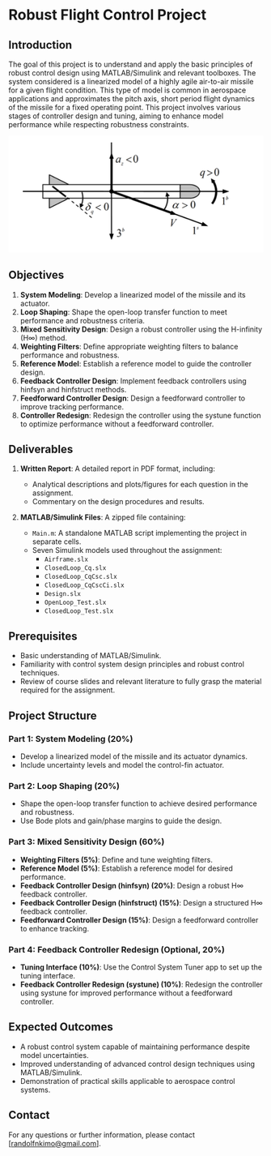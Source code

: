 # Robust Flight Control Project

## Introduction

The goal of this project is to understand and apply the basic principles of robust control design using MATLAB/Simulink and relevant toolboxes. The system considered is a linearized model of a highly agile air-to-air missile for a given flight condition. This type of model is common in aerospace applications and approximates the pitch axis, short period flight dynamics of the missile for a fixed operating point. This project involves various stages of controller design and tuning, aiming to enhance model performance while respecting robustness constraints.

![Missile profile](missileprofile.png)

## Objectives

1. **System Modeling**: Develop a linearized model of the missile and its actuator.
2. **Loop Shaping**: Shape the open-loop transfer function to meet performance and robustness criteria.
3. **Mixed Sensitivity Design**: Design a robust controller using the H-infinity (H∞) method.
4. **Weighting Filters**: Define appropriate weighting filters to balance performance and robustness.
5. **Reference Model**: Establish a reference model to guide the controller design.
6. **Feedback Controller Design**: Implement feedback controllers using hinfsyn and hinfstruct methods.
7. **Feedforward Controller Design**: Design a feedforward controller to improve tracking performance.
8. **Controller Redesign**: Redesign the controller using the systune function to optimize performance without a feedforward controller.

## Deliverables

1. **Written Report**: A detailed report in PDF format, including:
   - Analytical descriptions and plots/figures for each question in the assignment.
   - Commentary on the design procedures and results.

2. **MATLAB/Simulink Files**: A zipped file containing:
   - `Main.m`: A standalone MATLAB script implementing the project in separate cells.
   - Seven Simulink models used throughout the assignment:
     - `Airframe.slx`
     - `ClosedLoop_Cq.slx`
     - `ClosedLoop_CqCsc.slx`
     - `ClosedLoop_CqCscCi.slx`
     - `Design.slx`
     - `OpenLoop_Test.slx`
     - `ClosedLoop_Test.slx`

## Prerequisites

- Basic understanding of MATLAB/Simulink.
- Familiarity with control system design principles and robust control techniques.
- Review of course slides and relevant literature to fully grasp the material required for the assignment.

## Project Structure

### Part 1: System Modeling (20%)

- Develop a linearized model of the missile and its actuator dynamics.
- Include uncertainty levels and model the control-fin actuator.

### Part 2: Loop Shaping (20%)

- Shape the open-loop transfer function to achieve desired performance and robustness.
- Use Bode plots and gain/phase margins to guide the design.

### Part 3: Mixed Sensitivity Design (60%)

- **Weighting Filters (5%)**: Define and tune weighting filters.
- **Reference Model (5%)**: Establish a reference model for desired performance.
- **Feedback Controller Design (hinfsyn) (20%)**: Design a robust H∞ feedback controller.
- **Feedback Controller Design (hinfstruct) (15%)**: Design a structured H∞ feedback controller.
- **Feedforward Controller Design (15%)**: Design a feedforward controller to enhance tracking.

### Part 4: Feedback Controller Redesign (Optional, 20%)

- **Tuning Interface (10%)**: Use the Control System Tuner app to set up the tuning interface.
- **Feedback Controller Redesign (systune) (10%)**: Redesign the controller using systune for improved performance without a feedforward controller.

## Expected Outcomes

- A robust control system capable of maintaining performance despite model uncertainties.
- Improved understanding of advanced control design techniques using MATLAB/Simulink.
- Demonstration of practical skills applicable to aerospace control systems.

## Contact

For any questions or further information, please contact [randolfnkimo@gmail.com].
